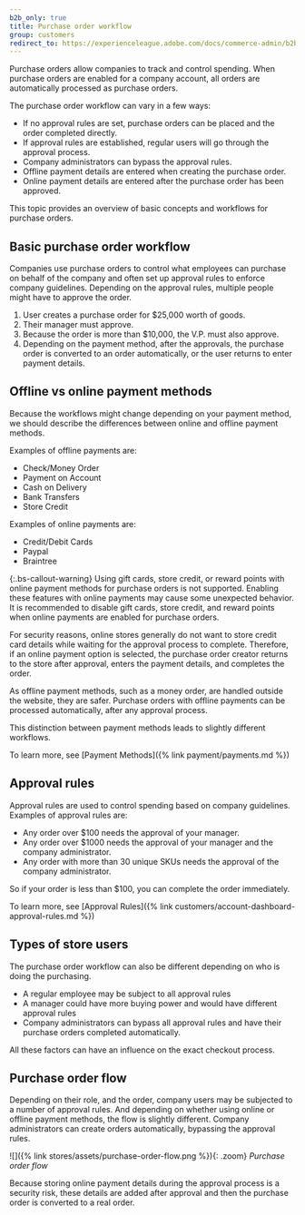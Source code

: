 ```yaml
---
b2b_only: true
title: Purchase order workflow
group: customers
redirect_to: https://experienceleague.adobe.com/docs/commerce-admin/b2b/purchase-orders/purchase-order-flow.html
---
```


Purchase orders allow companies to track and control spending. When purchase orders are enabled for a company account, all orders are automatically processed as purchase orders.

The purchase order workflow can vary in a few ways:

- If no approval rules are set, purchase orders can be placed and the order completed directly.
- If approval rules are established, regular users will go through the approval process.
- Company administrators can bypass the approval rules.
- Offline payment details are entered when creating the purchase order.
- Online payment details are entered after the purchase order has been approved.

This topic provides an overview of basic concepts and workflows for purchase orders.

## Basic purchase order workflow

Companies use purchase orders to control what employees can purchase on behalf of the company and often set up approval rules to enforce company guidelines. Depending on the approval rules, multiple people might have to approve the order.

1. User creates a purchase order for $25,000 worth of goods.
1. Their manager must approve.
1. Because the order is more than $10,000, the V.P. must also approve.
1. Depending on the payment method, after the approvals, the purchase order is converted to an order automatically, or the user returns to enter payment details.

## Offline vs online payment methods

Because the workflows might change depending on your payment method, we should describe the differences between online and offline payment methods.

Examples of offline payments are:

- Check/Money Order
- Payment on Account
- Cash on Delivery
- Bank Transfers
- Store Credit

Examples of online payments are:

- Credit/Debit Cards
- Paypal
- Braintree

{:.bs-callout-warning}
Using gift cards, store credit, or reward points with online payment methods for purchase orders is not supported. Enabling these features with online payments may cause some unexpected behavior. It is recommended to disable gift cards, store credit, and reward points when online payments are enabled for purchase orders.

For security reasons, online stores generally do not want to store credit card details while waiting for the approval process to complete. Therefore, if an online payment option is selected, the purchase order creator returns to the store after approval, enters the payment details, and completes the order.

As offline payment methods, such as a money order, are handled outside the website, they are safer. Purchase orders with offline payments can be processed automatically, after any approval process.

This distinction between payment methods leads to slightly different workflows.

To learn more, see [Payment Methods]({% link payment/payments.md %})

## Approval rules

Approval rules are used to control spending based on company guidelines. Examples of approval rules are:

- Any order over $100 needs the approval of your manager.
- Any order over $1000 needs the approval of your manager and the company administrator.
- Any order with more than 30 unique SKUs needs the approval of the company administrator.

So if your order is less than $100, you can complete the order immediately.

To learn more, see [Approval Rules]({% link customers/account-dashboard-approval-rules.md %})

## Types of store users

The purchase order workflow can also be different depending on who is doing the purchasing.

- A regular employee may be subject to all approval rules
- A manager could have more buying power and would have different approval rules
- Company administrators can bypass all approval rules and have their purchase orders completed automatically.

All these factors can have an influence on the exact checkout process.

## Purchase order flow

Depending on their role, and the order, company users may be subjected to a number of approval rules. And depending on whether using online or offline payment methods, the flow is slightly different. Company administrators can create orders automatically, bypassing the approval rules.

![]({% link stores/assets/purchase-order-flow.png %}){: .zoom}
_Purchase order flow_

Because storing online payment details during the approval process is a security risk, these details are added after approval and then the purchase order is converted to a real order.
